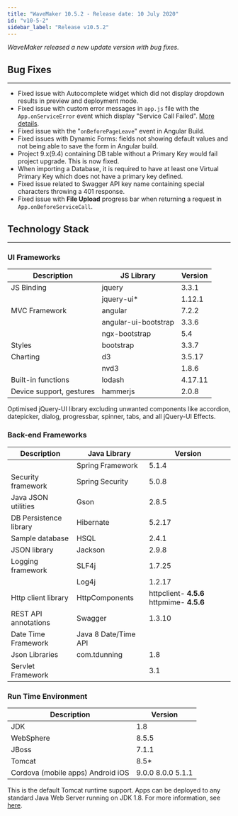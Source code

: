 ```yaml
---
title: "WaveMaker 10.5.2 - Release date: 10 July 2020"
id: "v10-5-2"
sidebar_label: "Release v10.5.2"
---
```

*WaveMaker released a new update version with bug fixes.*

## Bug Fixes

---

- Fixed issue with Autocomplete widget which did not display dropdown results in preview and deployment mode.
- Fixed issue with custom error messages in `app.js` file with the `App.onServiceError` event which display "Service Call Failed". [More details](/learn/how-tos/error-handling-wavemaker-app).
- Fixed issue with the "`onBeforePageLeave`" event in Angular Build.
- Fixed issues with Dynamic Forms: fields not showing default values and not being able to save the form in Angular build.
- Project 9.x(9.4) containing DB table without a Primary Key would fail project upgrade. This is now fixed.
- When importing a Database, it is required to have at least one Virtual Primary Key which does not have a primary key defined.
- Fixed issue related to Swagger API key name containing special characters throwing a 401 response.
- Fixed issue with **File Upload** progress bar when returning a request in `App.onBeforeServiceCall`.

## Technology Stack

---

### UI Frameworks

| Description | JS Library | Version |
| --- | --- | --- |
| JS Binding | jquery | 3.3.1 |
|  | jquery-ui* | 1.12.1 |
| MVC Framework | angular | 7.2.2 |
|  | angular-ui-bootstrap | 3.3.6 |
|  | ngx-bootstrap | 5.4|
| Styles | bootstrap | 3.3.7 |
| Charting | d3 | 3.5.17 |
|  | nvd3 | 1.8.6 |
| Built-in functions | lodash | 4.17.11 |
| Device support, gestures | hammerjs | 2.0.8 |

Optimised jQuery-UI library excluding unwanted components like accordion, datepicker, dialog, progressbar, spinner, tabs, and all jQuery-UI Effects.

### Back-end Frameworks

| Description | Java Library | Version |
| --- | --- | --- |
|  | Spring Framework |5.1.4 |
| Security framework | Spring Security | 5.0.8 |
| Java JSON utilities | Gson |2.8.5 |
| DB Persistence library | Hibernate |5.2.17 |
| Sample database | HSQL |2.4.1 |
| JSON library | Jackson |2.9.8 |
| Logging framework | SLF4j |1.7.25 |
|  | Log4j | 1.2.17 |
| Http client library | HttpComponents |httpclient- **4.5.6**   httpmime- **4.5.6** |
| REST API annotations | Swagger | 1.3.10 |
| Date Time Framework | Java 8 Date/Time API |  |
| Json Libraries | com.tdunning |  1.8 |
| Servlet Framework |  | 3.1 |

### Run Time Environment

| Description | Version |
| --- | --- |
| JDK | 1.8 |
| WebSphere | 8.5.5 |
| JBoss | 7.1.1 |
| Tomcat | 8.5* |
| Cordova (mobile apps)   Android   iOS | 9.0.0   8.0.0    5.1.1 |


This is the default Tomcat runtime support. Apps can be deployed to any standard Java Web Server running on JDK 1.8. For more information, see [here](/learn/app-development/deployment/deployment-web-server).
